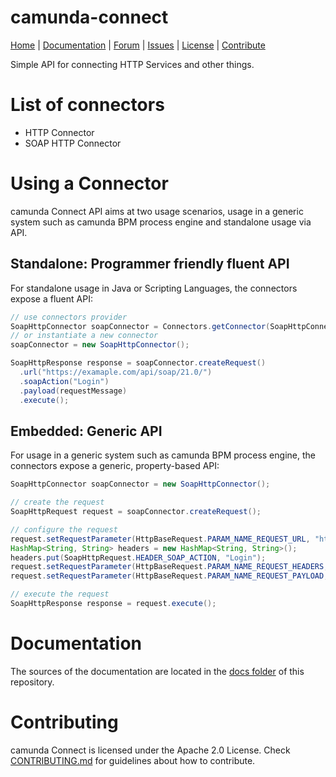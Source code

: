 camunda-connect
===============

<p>
  <a href="http://camunda.org/">Home</a> |
  <a href="docs/index.md">Documentation</a> |
  <a href="http://camunda.org/community/forum.html">Forum</a> |
  <a href="https://app.camunda.com/jira/browse/CAM">Issues</a> |
  <a href="LICENSE">License</a> |
  <a href="CONTRIBUTING.md">Contribute</a>
</p>

Simple API for connecting HTTP Services and other things.

# List of connectors

* HTTP Connector
* SOAP HTTP Connector

# Using a Connector

camunda Connect API aims at two usage scenarios, usage in a generic system such as camunda BPM
process engine and standalone usage via API.

## Standalone: Programmer friendly fluent API
For standalone usage in Java or Scripting Languages, the connectors expose a fluent API:

```java
// use connectors provider
SoapHttpConnector soapConnector = Connectors.getConnector(SoapHttpConnector.ID);
// or instantiate a new connector
soapConnector = new SoapHttpConnector();

SoapHttpResponse response = soapConnector.createRequest()
  .url("https://examaple.com/api/soap/21.0/")
  .soapAction("Login")
  .payload(requestMessage)
  .execute();
```

## Embedded: Generic API
For usage in a generic system such as camunda BPM process engine, the connectors expose a generic,
property-based API:

```java
SoapHttpConnector soapConnector = new SoapHttpConnector();

// create the request
SoapHttpRequest request = soapConnector.createRequest();

// configure the request
request.setRequestParameter(HttpBaseRequest.PARAM_NAME_REQUEST_URL, "https://examaple.com/api/soap/21.0/");
HashMap<String, String> headers = new HashMap<String, String>();
headers.put(SoapHttpRequest.HEADER_SOAP_ACTION, "Login");
request.setRequestParameter(HttpBaseRequest.PARAM_NAME_REQUEST_HEADERS, headers);
request.setRequestParameter(HttpBaseRequest.PARAM_NAME_REQUEST_PAYLOAD, requestMessage);

// execute the request
SoapHttpResponse response = request.execute();
```

# Documentation

The sources of the documentation are located in the [docs folder](docs/index.md) of this repository.

# Contributing

camunda Connect is licensed under the Apache 2.0 License. Check [CONTRIBUTING.md][]
for guidelines about how to contribute.



[CONTRIBUTING.md]: https://github.com/camunda/camunda-bpm-platform/blob/master/CONTRIBUTING.md
